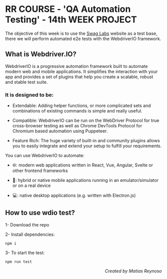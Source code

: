 # RR COURSE - 'QA Automation Testing' - 14th WEEK PROJECT

The objective of this week is to use the [Swag Labs](https://www.saucedemo.com/) website as a test base, there we will perform automated e2e tests with the WebdriverIO framework.

## What is Webdriver.IO?

WebdriverIO is a progressive automation framework built to automate modern web and mobile applications. It simplifies the interaction with your app and provides a set of plugins that help you create a scalable, robust and stable test suite.

### It is designed to be:

- Extendable: Adding helper functions, or more complicated sets and combinations of existing commands is simple and really useful.

- Compatible: WebdriverIO can be run on the WebDriver Protocol for true cross-browser testing as well as Chrome DevTools Protocol for Chromium based automation using Puppeteer.

- Feature Rich: The huge variety of built-in and community plugins allows you to easily integrate and extend your setup to fulfill your requirements.

You can use WebdriverIO to automate:

- 🌐: modern web applications written in React, Vue, Angular, Svelte or other frontend frameworks

- 📱: hybrid or native mobile applications running in an emulator/simulator or on a real device

- 💻: native desktop applications (e.g. written with Electron.js)

## How to use wdio test?

1- Download the repo

2- Install dependencies:
```
npm i
```
3- To start the test:
```
npm run test
```


<p align="right"><i>Created by Matias Reynoso</i></p>
